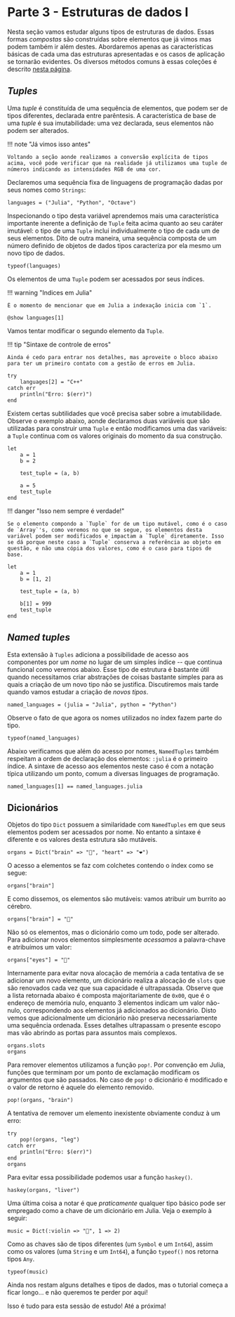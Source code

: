 # Parte 3 - Estruturas de dados I

Nesta seção vamos estudar alguns tipos de estruturas de dados. Essas formas *compostas* são construídas sobre elementos que já vimos mas podem também ir além destes. Abordaremos apenas as características básicas de cada uma das estruturas apresentadas e os casos de aplicação se tornarão evidentes. Os diversos métodos comuns à essas coleções é descrito [nesta página](https://docs.julialang.org/en/v1/base/collections/).

## *Tuples*

Uma *tuple* é constituída de uma sequência de elementos, que podem ser de tipos diferentes, declarada entre parêntesis. A característica de base de uma *tuple* é sua imutabilidade: uma vez declarada, seus elementos não podem ser alterados.

!!! note "Já vimos isso antes"

    Voltando a seção aonde realizamos a conversão explícita de tipos acima, você pode verificar que na realidade já utilizamos uma tuple de números indicando as intensidades RGB de uma cor.

Declaremos uma sequência fixa de linguagens de programação dadas por seus nomes como `Strings`:

```@repl lang
languages = ("Julia", "Python", "Octave")
```

Inspecionando o tipo desta variável aprendemos mais uma característica importante inerente a definição de `Tuple` feita acima quanto ao seu caráter imutável: o tipo de uma `Tuple` inclui individualmente o tipo de cada um de seus elementos. Dito de outra maneira, uma sequência composta de um número definido de objetos de dados tipos caracteriza por ela mesmo um novo tipo de dados.

```@repl lang
typeof(languages)
```

Os elementos de uma `Tuple` podem ser acessados por seus índices.

!!! warning "Indices em Julia"

    É o momento de mencionar que em Julia a indexação inicia com `1`.

```@repl lang
@show languages[1]
```

Vamos tentar modificar o segundo elemento da `Tuple`.

!!! tip "Sintaxe de controle de erros"

    Ainda é cedo para entrar nos detalhes, mas aproveite o bloco abaixo para ter um primeiro contato com a gestão de erros em Julia.

```@repl lang
try
    languages[2] = "C++"
catch err
    println("Erro: $(err)")
end
```

Existem certas subtilidades que você precisa saber sobre a imutabilidade. Observe o exemplo abaixo, aonde declaramos duas variáveis que são utilizadas para construir uma `Tuple` e então modificamos uma das variáveis: a `Tuple` continua com os valores originais do momento da sua construção.

```@repl
let
    a = 1
    b = 2

    test_tuple = (a, b)

    a = 5
    test_tuple
end
```

!!! danger "Isso nem sempre é verdade!"

    Se o elemento compondo a `Tuple` for de um tipo mutável, como é o caso de `Array`'s, como veremos no que se segue, os elementos desta variável podem ser modificados e impactam a `Tuple` diretamente. Isso se dá porque neste caso a `Tuple` conserva a referência ao objeto em questão, e não uma cópia dos valores, como é o caso para tipos de base.

```@repl
let
    a = 1
    b = [1, 2]

    test_tuple = (a, b)

    b[1] = 999
    test_tuple
end
```

## *Named tuples*

Esta extensão à `Tuples` adiciona a possibilidade de acesso aos componentes por um *nome* no lugar de um simples índice -- que continua funcional como veremos abaixo. Esse tipo de estrutura é bastante útil quando necessitamos criar abstrações de coisas bastante simples para as quais a criação de um novo tipo não se justifica. Discutiremos mais tarde quando vamos estudar a criação de *novos tipos*.

```@repl lang-2
named_languages = (julia = "Julia", python = "Python")
```

Observe o fato de que agora os nomes utilizados no índex fazem parte do tipo.

```@repl lang-2
typeof(named_languages)
```

Abaixo verificamos que além do acesso por nomes, `NamedTuples` também respeitam a ordem de declaração dos elementos: `:julia` é o primeiro índice. A sintaxe de acesso aos elementos neste caso é com a notação típica utilizando um ponto, comum a diversas linguages de programação.

```@repl lang-2
named_languages[1] == named_languages.julia
```

## Dicionários

Objetos do tipo `Dict` possuem a similaridade com `NamedTuples` em que seus elementos podem ser acessados por nome. No entanto a sintaxe é diferente e os valores desta estrutura são mutáveis.

```@repl organs
organs = Dict("brain" => "🧠", "heart" => "❤")
```

O acesso a elementos se faz com colchetes contendo o índex como se segue:

```@repl organs
organs["brain"]
```

E como dissemos, os elementos são mutáveis: vamos atribuir um burrito ao cérebro.

```@repl organs
organs["brain"] = "🌯"
```

Não só os elementos, mas o dicionário como um todo, pode ser alterado. Para adicionar novos elementos simplesmente *acessamos* a palavra-chave e atribuímos um valor:

```@repl organs
organs["eyes"] = "👀"
```

Internamente para evitar nova alocação de memória a cada tentativa de se adicionar um novo elemento, um dicionário realiza a alocação de `slots` que são renovados cada vez que sua capacidade é ultrapassada. Observe que a lista retornada abaixo é composta majoritariamente de `0x00`, que é o endereço de memória nulo, enquanto 3 elementos indicam um valor não-nulo, correspondendo aos elementos já adicionados ao dicionário. Disto vemos que adicionalmente um dicionário não preserva necessariamente uma sequência ordenada. Esses detalhes ultrapassam o presente escopo mas vão abrindo as portas para assuntos mais complexos.

```@repl organs
organs.slots
organs
```

Para remover elementos utilizamos a função `pop!`. Por convenção em Julia, funções que terminam por um ponto de exclamação modificam os argumentos que são passados. No caso de `pop!` o dicionário é modificado e o valor de retorno é aquele do elemento removido.

```@repl organs
pop!(organs, "brain")
```

A tentativa de remover um elemento inexistente obviamente conduz à um erro:

```@repl organs
try
    pop!(organs, "leg")
catch err
    println("Erro: $(err)")
end
organs
```

Para evitar essa possibilidade podemos usar a função `haskey()`.

```@repl organs
haskey(organs, "liver")
```

Uma última coisa a notar é que *praticamente* qualquer tipo básico pode ser empregado como a chave de um dicionário em Julia. Veja o exemplo à seguir:

```@repl music
music = Dict(:violin => "🎻", 1 => 2)
```

Como as chaves são de tipos diferentes (um `Symbol` e um `Int64`), assim como os valores (uma `String` e um `Int64`), a função `typeof()` nos retorna tipos `Any`.

```@repl music
typeof(music)
```

Ainda nos restam alguns detalhes e tipos de dados, mas o tutorial começa a ficar longo... e não queremos te perder por aqui!

Isso é tudo para esta sessão de estudo! Até a próxima!
